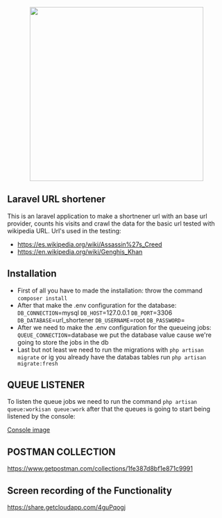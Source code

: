 
<p  align="center"><a  href="https://laravel.com"  target="_blank"><img  src="https://raw.githubusercontent.com/laravel/art/master/logo-lockup/5%20SVG/2%20CMYK/1%20Full%20Color/laravel-logolockup-cmyk-red.svg"  width="400"></a></p>

  

## Laravel URL shortener

  

This is an laravel application to make a shortnener url with an base url provider, counts his visits and crawl the data for the basic url tested with wikipedia URL. Url's used in the testing:
- https://es.wikipedia.org/wiki/Assassin%27s_Creed
- https://en.wikipedia.org/wiki/Genghis_Khan

  

## Installation

- First of all you have to made the installation: throw the command `composer install`
- After that make the .env configuration for the database:
`DB_CONNECTION`=mysql 
`DB_HOST`=127.0.0.1
`DB_PORT`=3306
`DB_DATABASE`=url_shortener
`DB_USERNAME`=root
`DB_PASSWORD`=
- After we need to make the .env configuration for the queueing jobs:
`QUEUE_CONNECTION`=database
we put the database value cause we're going to store the jobs in the db
- Last but not least we need to run the migrations with `php artisan migrate` or ig you already have the databas tables run `php artisan migrate:fresh` 

## QUEUE LISTENER
To listen the queue jobs we need to run the command `php artisan queue:workisan queue:work` after that the queues is going to start being listened by the console:

[Console image](https://share.getcloudapp.com/E0uKpkpd)

## POSTMAN COLLECTION
 https://www.getpostman.com/collections/1fe387d8bf1e871c9991

## Screen recording of the Functionality

https://share.getcloudapp.com/4guPqogj

  
